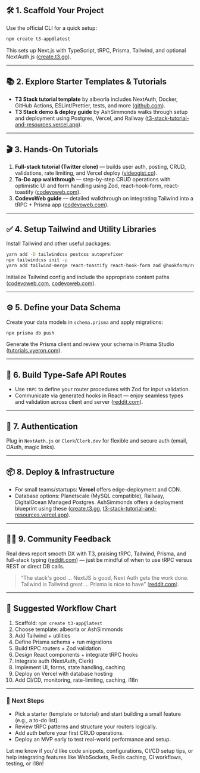 ## 🛠️ 1. Scaffold Your Project

Use the official CLI for a quick setup:

```bash
npm create t3-app@latest
```

This sets up Next.js with TypeScript, tRPC, Prisma, Tailwind, and optional NextAuth.js ([create.t3.gg][1]).

---

## 📚 2. Explore Starter Templates & Tutorials

* **T3 Stack tutorial template** by albeorla includes NextAuth, Docker, GitHub Actions, ESLint/Prettier, tests, and more ([github.com][2]).
* **T3 Stack demo & deploy guide** by AshSimmonds walks through setup and deployment using Postgres, Vercel, and Railway ([t3-stack-tutorial-and-resources.vercel.app][3]).

---

## 🎬 3. Hands-On Tutorials

1. **Full-stack tutorial (Twitter clone)** — builds user auth, posting, CRUD, validations, rate limiting, and Vercel deploy ([videogist.co][4]).
2. **To‑Do app walkthrough** — step-by-step CRUD operations with optimistic UI and form handling using Zod, react-hook-form, react-toastify ([codevoweb.com][5]).
3. **CodevoWeb guide** — detailed walkthrough on integrating Tailwind into a tRPC + Prisma app ([codevoweb.com][5]).

---

## ✅ 4. Setup Tailwind and Utility Libraries

Install Tailwind and other useful packages:

```bash
yarn add -D tailwindcss postcss autoprefixer
npx tailwindcss init -p
yarn add tailwind-merge react-toastify react-hook-form zod @hookform/resolvers date-fns
```

Initialize Tailwind config and include the appropriate content paths ([codevoweb.com][5], [codevoweb.com][6]).

---

## ⚙️ 5. Define your Data Schema

Create your data models in `schema.prisma` and apply migrations:

```bash
npx prisma db push
```

Generate the Prisma client and review your schema in Prisma Studio ([tutorials.vyeron.com][7]).

---

## 🔗 6. Build Type-Safe API Routes

* Use `tRPC` to define your router procedures with Zod for input validation.
* Communicate via generated hooks in React — enjoy seamless types and validation across client and server ([reddit.com][8]).

---

## 🚀 7. Authentication

Plug in `NextAuth.js` or `Clerk`/`Clerk.dev` for flexible and secure auth (email, OAuth, magic links).

---

## 📦 8. Deploy & Infrastructure

* For small teams/startups: **Vercel** offers edge-deployment and CDN.
* Database options: Planetscale (MySQL compatible), Railway, DigitalOcean Managed Postgres. AshSimmonds offers a deployment blueprint using these ([create.t3.gg][1], [t3-stack-tutorial-and-resources.vercel.app][3]).

---

## 🧑‍💻 9. Community Feedback

Real devs report smooth DX with T3, praising tRPC, Tailwind, Prisma, and full-stack typing ([reddit.com][9]) — just be mindful of when to use tRPC versus REST or direct DB calls.

> “The stack's good … NextJS is good, Next Auth gets the work done. Tailwind is Tailwind great ... Prisma is nice to have” ([reddit.com][9]).

---

## 🔄 Suggested Workflow Chart

1. Scaffold: `npm create t3-app@latest`
2. Choose template: albeorla or AshSimmonds
3. Add Tailwind + utilities
4. Define Prisma schema + run migrations
5. Build tRPC routers + Zod validation
6. Design React components + integrate tRPC hooks
7. Integrate auth (NextAuth, Clerk)
8. Implement UI, forms, state handling, caching
9. Deploy on Vercel with database hosting
10. Add CI/CD, monitoring, rate-limiting, caching, i18n

---

### 📌 Next Steps

* Pick a starter (template or tutorial) and start building a small feature (e.g., a to-do list).
* Review tRPC patterns and structure your routers logically.
* Add auth before your first CRUD operations.
* Deploy an MVP early to test real-world performance and setup.

Let me know if you'd like code snippets, configurations, CI/CD setup tips, or help integrating features like WebSockets, Redis caching, CI workflows, testing, or i18n!

[1]: https://create.t3.gg/?utm_source=chatgpt.com "Create T3 App"
[2]: https://github.com/albeorla/t3-stack-project-template?utm_source=chatgpt.com "GitHub - albeorla/t3-stack-project-template: A comprehensive T3 Stack project template with TypeScript, tRPC, Prisma, NextAuth, and Tailwind CSS"
[3]: https://t3-stack-tutorial-and-resources.vercel.app/?utm_source=chatgpt.com "T3-Stack tutorial | @AshSimmonds | NextJS, TypeScript, tRPC, Postgres, Prisma, Tailwind, nextAuth, Railway, Vercel"
[4]: https://www.videogist.co/videos/t3-stack-tutorial-from-0-to-prod-for-0-next-js-trpc-typescript-tailwind-prisma-more-313?utm_source=chatgpt.com "VideoGist - T3 Stack Tutorial - FROM 0 TO PROD FOR $0 (Next.js, tRPC, TypeScript, Tailwind, Prisma & More)"
[5]: https://codevoweb.com/build-a-fullstack-trpc-crud-app-with-typescript/?utm_source=chatgpt.com "Build a FullStack tRPC CRUD App with TypeScript 2025"
[6]: https://codevoweb.com/setup-trpc-api-server-client-with-nextjs-and-prisma/?utm_source=chatgpt.com "How to Setup tRPC API Server & Client with Next.js and Prisma 2025"
[7]: https://www.tutorials.vyeron.com/typescript-tutorial-full-stack-tutorial-next-js-trpc-t3-typescript-prisma-tailwind-zod/?utm_source=chatgpt.com "TypeScript Tutorial | Full Stack Tutorial – [Next.js, TRPC, T3, Typescript, Prisma, Tailwind, Zod] - Tutorials.Vyeron.com"
[8]: https://www.reddit.com/r/reactjs/comments/180kyiw?utm_source=chatgpt.com "I built this threads clone using t3 stack (w/ app router)."
[9]: https://www.reddit.com/r/developersIndia/comments/13jxiw4?utm_source=chatgpt.com "What's your opinion about the T3 stack, used it recently in a personal project and It felt smooth, like really smooth. What do you think?"

